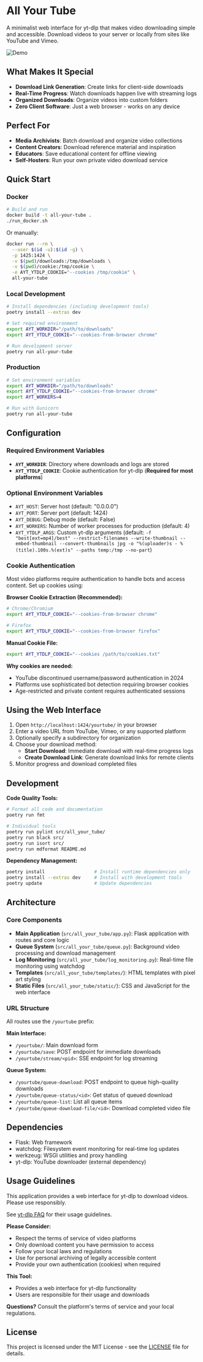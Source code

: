 # All Your Tube

A minimalist web interface for yt-dlp that makes video downloading simple and
accessible. Download videos to your server or locally from sites like YouTube
and Vimeo.

![Demo](docs/all-your-tube-demo.gif)

## What Makes It Special

- **Download Link Generation**: Create links for client-side downloads
- **Real-Time Progress**: Watch downloads happen live with streaming logs
- **Organized Downloads**: Organize videos into custom folders
- **Zero Client Software**: Just a web browser - works on any device

## Perfect For

- **Media Archivists**: Batch download and organize video collections
- **Content Creators**: Download reference material and inspiration
- **Educators**: Save educational content for offline viewing
- **Self-Hosters**: Run your own private video download service

## Quick Start

### Docker

```bash
# Build and run
docker build -t all-your-tube .
./run_docker.sh
```

Or manually:

```bash
docker run --rm \
  --user $(id -u):$(id -g) \
  -p 1425:1424 \
  -v $(pwd)/downloads:/tmp/downloads \
  -v $(pwd)/cookie:/tmp/cookie \
  -e AYT_YTDLP_COOKIE="--cookies /tmp/cookie" \
  all-your-tube
```

### Local Development

```bash
# Install dependencies (including development tools)
poetry install --extras dev

# Set required environment
export AYT_WORKDIR="/path/to/downloads"
export AYT_YTDLP_COOKIE="--cookies-from-browser chrome"

# Run development server
poetry run all-your-tube
```

### Production

```bash
# Set environment variables
export AYT_WORKDIR="/path/to/downloads"
export AYT_YTDLP_COOKIE="--cookies-from-browser chrome"
export AYT_WORKERS=4

# Run with Gunicorn
poetry run all-your-tube
```

## Configuration

### Required Environment Variables

- **`AYT_WORKDIR`**: Directory where downloads and logs are stored
- **`AYT_YTDLP_COOKIE`**: Cookie authentication for yt-dlp (**Required for most
  platforms**)

### Optional Environment Variables

- `AYT_HOST`: Server host (default: "0.0.0.0")
- `AYT_PORT`: Server port (default: 1424)
- `AYT_DEBUG`: Debug mode (default: False)
- `AYT_WORKERS`: Number of worker processes for production (default: 4)
- `AYT_YTDLP_ARGS`: Custom yt-dlp arguments (default:
  `-f "best[ext=mp4]/best" --restrict-filenames --write-thumbnail --embed-thumbnail --convert-thumbnails jpg -o "%(uploader)s - %(title).100s.%(ext)s" --paths temp:/tmp --no-part`)

### Cookie Authentication

Most video platforms require authentication to handle bots and access content.
Set up cookies using:

**Browser Cookie Extraction (Recommended):**

```bash
# Chrome/Chromium
export AYT_YTDLP_COOKIE="--cookies-from-browser chrome"

# Firefox
export AYT_YTDLP_COOKIE="--cookies-from-browser firefox"
```

**Manual Cookie File:**

```bash
export AYT_YTDLP_COOKIE="--cookies /path/to/cookies.txt"
```

**Why cookies are needed:**

- YouTube discontinued username/password authentication in 2024
- Platforms use sophisticated bot detection requiring browser cookies
- Age-restricted and private content requires authenticated sessions

## Using the Web Interface

1. Open `http://localhost:1424/yourtube/` in your browser
1. Enter a video URL from YouTube, Vimeo, or any supported platform
1. Optionally specify a subdirectory for organization
1. Choose your download method:
   - **Start Download**: Immediate download with real-time progress logs
   - **Create Download Link**: Generate download links for remote clients
1. Monitor progress and download completed files

## Development

**Code Quality Tools:**

```bash
# Format all code and documentation
poetry run fmt

# Individual tools
poetry run pylint src/all_your_tube/
poetry run black src/
poetry run isort src/
poetry run mdformat README.md
```

**Dependency Management:**

```bash
poetry install                  # Install runtime dependencies only
poetry install --extras dev     # Install with development tools
poetry update                   # Update dependencies
```

## Architecture

### Core Components

- **Main Application** (`src/all_your_tube/app.py`): Flask application with
  routes and core logic
- **Queue System** (`src/all_your_tube/queue.py`): Background video processing
  and download management
- **Log Monitoring** (`src/all_your_tube/log_monitoring.py`): Real-time file
  monitoring using watchdog
- **Templates** (`src/all_your_tube/templates/`): HTML templates with pixel art
  styling
- **Static Files** (`src/all_your_tube/static/`): CSS and JavaScript for the web
  interface

### URL Structure

All routes use the `/yourtube` prefix:

**Main Interface:**

- `/yourtube/`: Main download form
- `/yourtube/save`: POST endpoint for immediate downloads
- `/yourtube/stream/<pid>`: SSE endpoint for log streaming

**Queue System:**

- `/yourtube/queue-download`: POST endpoint to queue high-quality downloads
- `/yourtube/queue-status/<id>`: Get status of queued download
- `/yourtube/queue-list`: List all queue items
- `/yourtube/queue-download-file/<id>`: Download completed video file

## Dependencies

- Flask: Web framework
- watchdog: Filesystem event monitoring for real-time log updates
- werkzeug: WSGI utilities and proxy handling
- yt-dlp: YouTube downloader (external dependency)

## Usage Guidelines

This application provides a web interface for yt-dlp to download videos. Please
use responsibly.

See [yt-dlp FAQ](https://github.com/yt-dlp/yt-dlp/wiki/FAQ) for their usage
guidelines.

**Please Consider:**

- Respect the terms of service of video platforms
- Only download content you have permission to access
- Follow your local laws and regulations
- Use for personal archiving of legally accessible content
- Provide your own authentication (cookies) when required

**This Tool:**

- Provides a web interface for yt-dlp functionality
- Users are responsible for their usage and downloads

**Questions?** Consult the platform's terms of service and your local
regulations.

## License

This project is licensed under the MIT License - see the [LICENSE](LICENSE) file
for details.
